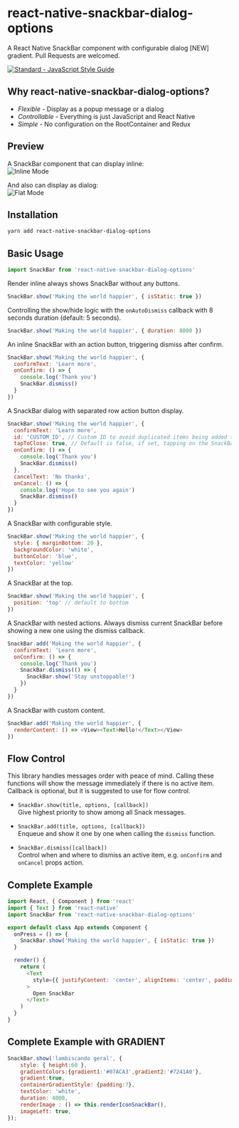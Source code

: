 # react-native-snackbar-dialog-options

A React Native SnackBar component with configurable dialog [NEW] gradient. Pull Requests are welcomed.

[![Standard - JavaScript Style Guide](https://cdn.rawgit.com/feross/standard/master/badge.svg)](https://github.com/feross/standard)

## Why react-native-snackbar-dialog-options?

- *Flexible* - Display as a popup message or a dialog
- *Controllable* - Everything is just JavaScript and React Native
- *Simple* - No configuration on the RootContainer and Redux

## Preview

A SnackBar component that can display inline: <br />
![Inline Mode](./docs/inline.png)

And also can display as dialog: <br />
![Flat Mode](./docs/flat.png)

## Installation

```sh
yarn add react-native-snackbar-dialog-options
```

## Basic Usage

```javascript
import SnackBar from 'react-native-snackbar-dialog-options'
```

Render inline always shows SnackBar without any buttons.
```javascript
SnackBar.show('Making the world happier', { isStatic: true })
```

Controlling the show/hide logic with the `onAutoDismiss` callback with 8 seconds duration (default: 5 seconds).
```javascript
SnackBar.show('Making the world happier', { duration: 8000 })
```

An inline SnackBar with an action button, triggering dismiss after confirm.
```javascript
SnackBar.show('Making the world happier', {
  confirmText: 'Learn more',
  onConfirm: () => {
    console.log('Thank you')
    SnackBar.dismiss()
  }
})
```

A SnackBar dialog with separated row action button display.
```javascript
SnackBar.show('Making the world happier', {
  confirmText: 'Learn more',
  id: 'CUSTOM_ID', // Custom ID to avoid duplicated items being added to the queue, which in turn to be shown multiple time
  tapToClose: true, // Default is false, if set, tapping on the SnackBar will dismiss it
  onConfirm: () => {
    console.log('Thank you')
    SnackBar.dismiss()
  },
  cancelText: 'No thanks',
  onCancel: () => {
    console.log('Hope to see you again')
    SnackBar.dismiss()
  }
})
```

A SnackBar with configurable style.
```javascript
SnackBar.show('Making the world happier', {
  style: { marginBottom: 20 },
  backgroundColor: 'white',
  buttonColor: 'blue',
  textColor: 'yellow'
})
```

A SnackBar at the top.
```javascript
SnackBar.show('Making the world happier', {
  position: 'top' // default to bottom
})
```

A SnackBar with nested actions. Always dismiss current SnackBar before showing a new one using the dismiss callback.
```javascript
SnackBar.add('Making the world happier', {
  confirmText: 'Learn more',
  onConfirm: () => {
    console.log('Thank you')
    SnackBar.dismiss(() => {
      SnackBar.show('Stay unstoppable!')
    })
  }
})
```

A SnackBar with custom content.
```javascript
SnackBar.add('Making the world happier', {
  renderContent: () => <View><Text>Hello!</Text></View>
})
```

## Flow Control

This library handles messages order with peace of mind.
Calling these functions will show the message immediately if there is no active item.
Callback is optional, but it is suggested to use for flow control.

- `SnackBar.show(title, options, [callback])`
<br />Give highest priority to show among all Snack messages.

- `SnackBar.add(title, options, [callback])`
<br />Enqueue and show it one by one when calling the `dismiss` function.

- `SnackBar.dismiss([callback])`
<br />Control when and where to dismiss an active item, e.g. `onConfirm` and `onCancel` props action.

## Complete Example

```js
import React, { Component } from 'react'
import { Text } from 'react-native'
import SnackBar from 'react-native-snackbar-dialog-options'

export default class App extends Component {
  onPress = () => {
    SnackBar.show('Making the world happier', { isStatic: true })
  }

  render() {
    return (
      <Text
        style={{ justifyContent: 'center', alignItems: 'center', padding: 100 }} onPress={this.onPress}
      >
        Open SnackBar
      </Text>
    )
  }
}
```

## Complete Example with GRADIENT

```js
SnackBar.show('lambiscando geral', {
    style: { height:60 },
    gradientColors:{gradient1:'#07ACA3',gradient2:'#7241A0'},
    gradient:true,
    containerGradientStyle: {padding:7},
    textColor: 'white',
    duration: 4000,
    renderImage : () => this.renderIconSnackBar(),
    imageLeft: true,
});
```
